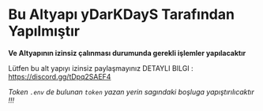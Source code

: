 

# Bu Altyapı yDarKDayS Tarafından Yapılmıştır

**Ve Altyapının izinsiz çalınması durumunda gerekli işlemler yapılacaktır**

Lütfen bu alt yapıyı izinsiz paylaşmayınız DETAYLI BILGI : https://discord.gg/tDpq2SAEF4



*Token ```.env``` de bulunan ```token``` yazan yerin sagındaki boşluga yapıştırılıcaktır !!!*